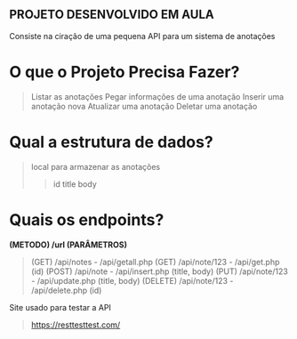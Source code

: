 ## PROJETO DESENVOLVIDO EM AULA ##

Consiste na ciração de uma pequena API para um sistema de anotações

# O que o Projeto Precisa Fazer? #

> Listar as anotações
> Pegar informações de uma anotação
> Inserir uma anotação nova
> Atualizar uma anotação
> Deletar uma anotação

# Qual a estrutura de dados? #

> local para armazenar as anotações
>> id
>> title
>> body

# Quais os endpoints? #

**(METODO) /url (PARÂMETROS)**

> (GET) /api/notes - /api/getall.php
> (GET) /api/note/123 - /api/get.php (id)
> (POST) /api/note - /api/insert.php (title, body)
> (PUT) /api/note/123 - /api/update.php (title, body)
> (DELETE) /api/note/123 - /api/delete.php (id)

Site usado para testar a API
>https://resttesttest.com/